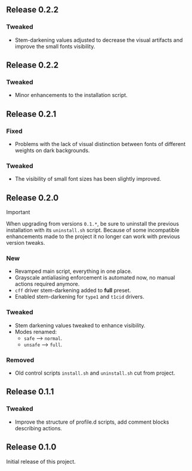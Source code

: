 ## Release 0.2.2
### Tweaked
- Stem-darkening values adjusted to decrease the visual artifacts and improve the small fonts visibility.

## Release 0.2.2
### Tweaked
- Minor enhancements to the installation script.


## Release 0.2.1
### Fixed
- Problems with the lack of visual distinction between fonts of different weights on dark backgrounds.

### Tweaked
- The visibility of small font sizes has been slightly improved.


## Release 0.2.0
> [!IMPORTANT]  
> When upgrading from versions `0.1.*`, be sure to uninstall the previous installation with its `uninstall.sh` script. Because of some incompatible enhancements made to the project it no longer can work with previous version tweaks.

### New
- Revamped main script, everything in one place.
- Grayscale antialiasing enforcement is automated now, no manual actions required anymore.
- `cff` driver stem-darkening added to **full** preset.
- Enabled stem-darkening for `type1` and `t1cid` drivers.

### Tweaked
- Stem darkening values tweaked to enhance visibility.
- Modes renamed:
    - `safe` --> `normal`.
    - `unsafe` --> `full`.

### Removed
- Old control scripts `install.sh` and `uninstall.sh` cut from project.


## Release 0.1.1
### Tweaked
- Improve the structure of profile.d scripts, add comment blocks describing actions.


## Release 0.1.0
Initial release of this project.
